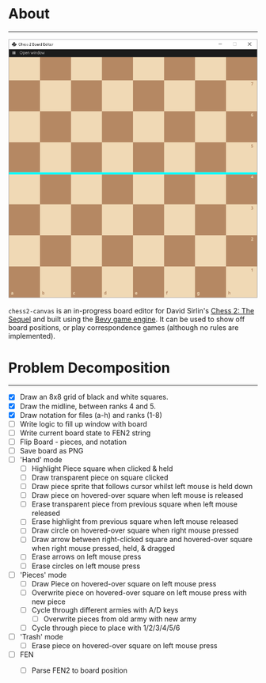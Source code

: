 # About
---

![](assets/github/UnderConstruction.png)

`chess2-canvas` is an in-progress board editor for David Sirlin's [Chess 2: The Sequel](https://en.wikipedia.org/wiki/Chess_2:_The_Sequel) and built using the [Bevy game engine](https://bevyengine.org/). It can be used to show off board positions, or play correspondence games (although no rules are implemented).

# Problem Decomposition
---

- [x] Draw an 8x8 grid of black and white squares.
- [x] Draw the midline, between ranks 4 and 5.
- [x] Draw notation for files (a-h) and ranks (1-8) 
- [ ] Write logic to fill up window with board
- [ ] Write current board state to FEN2 string
- [ ] Flip Board - pieces, and notation
- [ ] Save board as PNG
- [ ] 'Hand' mode
	- [ ] Highlight Piece square when clicked & held
	- [ ] Draw transparent piece on square clicked
	- [ ] Draw piece sprite that follows cursor whilst left mouse is held down
	- [ ] Draw piece on hovered-over square when left mouse is released
	- [ ] Erase transparent piece from previous square when left mouse released
	- [ ] Erase highlight from previous square when left mouse released 
	- [ ] Draw circle on hovered-over square when right mouse pressed
	- [ ] Draw arrow between right-clicked square and hovered-over square when right mouse pressed, held, & dragged
	- [ ] Erase arrows on left mouse press
	- [ ] Erase circles on left mouse press
- [ ] 'Pieces' mode
	- [ ] Draw Piece on hovered-over square on left mouse press
	- [ ] Overwrite piece on hovered-over square on left mouse press with new piece
	- [ ] Cycle through different armies with A/D keys
		- [ ] Overwrite pieces from old army with new army
	- [ ] Cycle through piece to place with 1/2/3/4/5/6
- [ ] 'Trash' mode
	- [ ] Erase piece on hovered-over square on left mouse press
- [ ] FEN
	- [ ] Parse FEN2 to board position 

